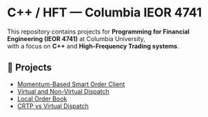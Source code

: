 # C++ / HFT — Columbia IEOR 4741

This repository contains projects for **Programming for Financial Engineering (IEOR 4741)** at Columbia University,  
with a focus on **C++** and **High-Frequency Trading systems**.

## 📂 Projects
- [Momentum-Based Smart Order Client](projects/phase-02-momentum-client)
- [Virtual and Non-Virtual Dispatch](projects/session-03-virtual-non-virtual-dispatch)
- [Local Order Book](projects/phase-03-order-book)
- [CRTP vs Virtual Dispatch](session-04-crtp-virtual-dispatch)
  
